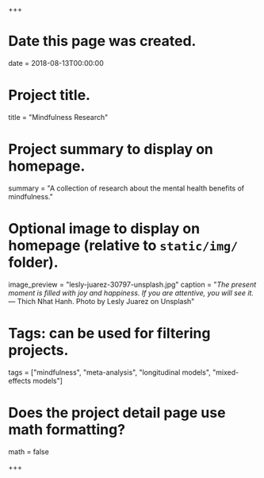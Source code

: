 +++
# Date this page was created.
date = 2018-08-13T00:00:00

# Project title.
title = "Mindfulness Research"

# Project summary to display on homepage.
summary = "A collection of research about the mental health benefits of mindfulness."

# Optional image to display on homepage (relative to `static/img/` folder).
image_preview = "lesly-juarez-30797-unsplash.jpg"
caption = "*The present moment is filled with joy and happiness. If you are attentive, you will see it.* 
 ― Thich Nhat Hanh. Photo by Lesly Juarez on Unsplash"

# Tags: can be used for filtering projects.
tags = ["mindfulness", "meta-analysis", "longitudinal models", "mixed-effects models"]

# Does the project detail page use math formatting?
math = false

+++
